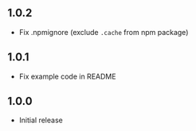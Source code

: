 ## 1.0.2

- Fix .npmignore (exclude `.cache` from npm package)

## 1.0.1

- Fix example code in README

## 1.0.0

- Initial release
